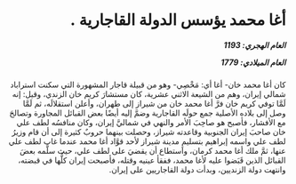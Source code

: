 <h1 dir="rtl">أغا محمد يؤسس الدولة القاجارية  .</h1>

<h5 dir="rtl">العام الهجري:  1193

العام الميلادي: 1779

</h5>

<p dir="rtl">كان أغا محمد خان- أغا أي: مَخْصِي- وهو من قبيلة قاجار المشهورة التي سكنت استراباد شمالي إيران، وهم من الشيعة الاثني عشرية، كان مستشارَ كريم خان الزندي، وقيل: إنه لَمَّا توفي كريم خان فرَّ أغا محمد خان من شيراز إلى طهران، وأعلن استقلالَه، ثم لَمَّا وصل إلى بلاده الأصلية جمع حولَه القاجارية وضمَّ إليه أيضًا بعض القبائل المجاورة وتصالحَ مع الأفشار، فأصبح هو صاحِبَ الأمر والنهي في شماليَّ إيران، وكان منافسُه لطف علي خان صاحبَ إيران الجنوبية وقاعدته شيراز، وحصلت بينهما حروبٌ كثيرة إلى أن قام وزيرُ لطف علي واسمه إبراهيم بتسليمِ مدينة شيراز لأحد قوَّاد أغا محمد عندما غاب لطف علي عنها، ثمَّ ملك أغا محمد كرمان، واستطاع أن يقضيَ على لطف علي، حيث سلَّمه بعضَ القبائل الذين قَبَضوا عليه لأغا محمد، ففقأ عينيه وقتله، فأصبحت إيران كلُّها في قبضته، وانتهت دولة الزنديين، وبدأت دولة القاجاريين على إيران.</p></br>
